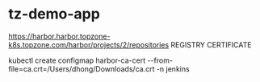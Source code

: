 # tz-demo-app

https://harbor.harbor.topzone-k8s.topzone.com/harbor/projects/2/repositories
REGISTRY CERTIFICATE

kubectl create configmap harbor-ca-cert --from-file=ca.crt=/Users/dhong/Downloads/ca.crt -n jenkins


